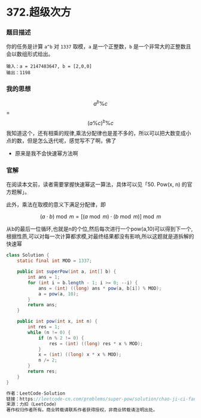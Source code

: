 # 372.超级次方

### 题目描述

你的任务是计算 `a^b` 对 `1337` 取模，`a` 是一个正整数，`b` 是一个非常大的正整数且会以数组形式给出。

```
输入：a = 2147483647, b = [2,0,0]
输出：1198
```

### 我的思想

$$a^b\%c$$ = $$(a\%c)^b\%c$$我知道这个，还有相乘的规律,乘法分配律也是差不多的，所以可以把大数变成小点的数，但是怎么迭代呢，感觉写不了啊，佛了

- 原来是我不会快速幂方法啊

### 官解 

在阅读本文前，读者需要掌握快速幂这一算法，具体可以见「50. Pow(x, n) 的官方题解」。

此外，乘法在取模的意义下满足分配律，即

$$(a \cdot b) \bmod m = [(a \bmod m) \cdot (b \bmod m)] \bmod m$$


从b的最后一位循环,也就是n的个位,然后每次进行一个pow(a,10)可以得到下一个,根据性质,可以对每一次计算都求模,对最终结果都没有影响,所以这题就是道拆解的快速幂

```java
class Solution {
    static final int MOD = 1337;

    public int superPow(int a, int[] b) {
        int ans = 1;
        for (int i = b.length - 1; i >= 0; --i) {
            ans = (int) ((long) ans * pow(a, b[i]) % MOD);
            a = pow(a, 10);
        }
        return ans;
    }

    public int pow(int x, int n) {
        int res = 1;
        while (n != 0) {
            if (n % 2 != 0) {
                res = (int) ((long) res * x % MOD);
            }
            x = (int) ((long) x * x % MOD);
            n /= 2;
        }
        return res;
    }
}

作者：LeetCode-Solution
链接：https://leetcode-cn.com/problems/super-pow/solution/chao-ji-ci-fang-by-leetcode-solution-ow8j/
来源：力扣（LeetCode）
著作权归作者所有。商业转载请联系作者获得授权，非商业转载请注明出处。
```



